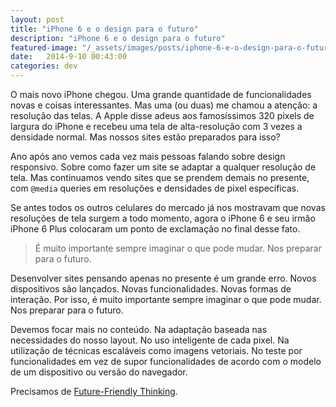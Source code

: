```yaml
---
layout: post
title: "iPhone 6 e o design para o futuro"
description: "iPhone 6 e o design para o futuro"
featured-image: "/_assets/images/posts/iphone-6-e-o-design-para-o-futuro/hero.jpg"
date:   2014-9-10 00:43:00
categories: dev
---
```


O mais novo iPhone chegou. Uma grande quantidade de funcionalidades novas e coisas interessantes. Mas uma (ou duas) me chamou a atenção: a resolução das telas. A Apple disse adeus aos famosíssimos 320 pixels de largura do iPhone e recebeu uma tela de alta-resolução com 3 vezes a densidade normal. Mas nossos sites estão preparados para isso?

<!--more-->

Ano após ano vemos cada vez mais pessoas falando sobre design responsivo. Sobre como fazer um site se adaptar a qualquer resolução de tela. Mas continuamos vendo sites que se prendem demais no presente, com `@media` queries em resoluções e densidades de pixel específicas.

Se antes todos os outros celulares do mercado já nos mostravam que novas resoluções de tela surgem a todo momento, agora o iPhone 6 e seu irmão iPhone 6 Plus colocaram um ponto de exclamação no final desse fato.

<blockquote class="pullquote">É muito importante sempre imaginar o que pode mudar. Nos preparar para o futuro.</blockquote>

Desenvolver sites pensando apenas no presente é um grande erro. Novos dispositivos são lançados. Novas funcionalidades. Novas formas de interação. Por isso, é muito importante sempre imaginar o que pode mudar. Nos preparar para o futuro.

Devemos focar mais no conteúdo. Na adaptação baseada nas necessidades do nosso layout. No uso inteligente de cada pixel. Na utilização de técnicas escaláveis como imagens vetoriais. No teste por funcionalidades em vez de supor funcionalidades de acordo com o modelo de um dispositivo ou versão do navegador.

Precisamos de [Future-Friendly Thinking](http://futurefriendlyweb.com/thinking.html).